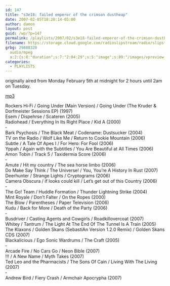 ```yaml
---
id: 147
title: "s3e18: failed emperor of the crimson dustheap"
date: 2007-02-05T18:20:14-05:00
author: damon
layout: post
guid: /wp/?p=147
permalink: /playlists/2007/02/s3e18-failed-emperor-of-the-crimson-dustheap/
filename: https://storage.cloud.google.com/radioslipstream/radio/slipstream-s3e18.mp3
grbg: 29880320
  audio/mpeg
  a:2:{s:8:"duration";s:7:"2:04:29";s:5:"image";s:89:"/images/vpreview_center.png";}
categories:
  - PLAYLISTS
---
```


originally aired from Monday February 5th at midnight for 2 hours until 2am on Tuesday.

[mp3](https://storage.cloud.google.com/radioslipstream/radio/slipstream-s3e18.mp3)

Rockers Hi‐Fi / Going Under (Main Version) / Going Under (The Kruder & Dorfmeister Sessions EP) (1997)  
Esem / Dispehrse / Scateren (2005)  
Radiohead / Everything In Its Right Place / Kid A (2000)  
‐  
Bark Psychosis / The Black Meat / Codename: Dustsucker (2004)  
TV on the Radio / Wolf Like Me / Return to Cookie Mountain (2006)  
Subtle / A Tale Of Apes I / For Hero: For Fool (2006)  
Yppah / Again with the Subtitles / You Are Beautiful at All Times (2006)  
Amon Tobin / Track 5 / Taxidermia Score (2006)  
‐  
Amute / Hit my country / The sea horse limbo (2006)  
Do Make Say Think / The Universe! / You, You’re A History In Rust (2007)  
Deerhunter / Strange Lights / Cryptograms (2006)  
Camera Obscura / if looks could kill / Let’s get out of this Country (2006)  
‐  
The Go! Team / Huddle Formation / Thunder Lightning Strike (2004)  
Mint Royale / Don’t Falter / On the Ropes (2000)  
The Blow / Parentheses / Paper Television (2006)  
Kudu / Back for More / Death of the Party (2006)  
‐  
Busdriver / Casting Agents and Cowgirls / Roadkillovercoat (2007)  
Whitey / Tantrum / The Light At The End Of The Tunnel Is A Train (2005)  
The Klaxons / Golden Skans (SebastiAn Version 1.2.0 Remix) / Golden Skans CDS (2007)  
Blackalicious / Ego Sonic Wardrums / The Craft (2005)  
‐  
Arcade Fire / No Cars Go / Neon Bible (2007)  
!!! / A New Name / Myth Takes (2007)  
Ted Leo and the Pharmacists / The Sons Of Cain / Living With The Living (2007)  
‐  
Andrew Bird / Fiery Crash / Armchair Apocrypha (2007)
